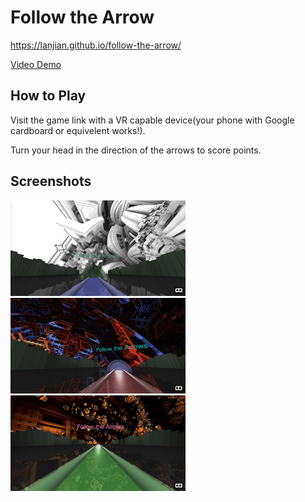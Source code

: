 # Follow the Arrow

https://lanjian.github.io/follow-the-arrow/

[Video Demo](https://www.youtube.com/watch?v=6SquCR1yRko)

## How to Play

Visit the game link with a VR capable device(your phone with Google cardboard or equivelent works!).

Turn your head in the direction of the arrows to score points.

## Screenshots

<a href="https://github.com/LanJian/follow-the-arrow/raw/master/screenshots/1.png"><img src="https://github.com/LanJian/follow-the-arrow/raw/master/screenshots/1.png" width="280" alt="Screenshot 1"></a>
<a href="https://github.com/LanJian/follow-the-arrow/raw/master/screenshots/2.png"><img src="https://github.com/LanJian/follow-the-arrow/raw/master/screenshots/2.png" width="280" alt="Screenshot 2"></a>
<a href="https://github.com/LanJian/follow-the-arrow/raw/master/screenshots/3.png"><img src="https://github.com/LanJian/follow-the-arrow/raw/master/screenshots/3.png" width="280" alt="Screenshot 3"></a>
